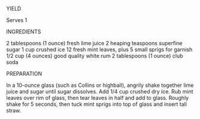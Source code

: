 YIELD

Serves 1

INGREDIENTS

2 tablespoons (1 ounce) fresh lime juice
2 heaping teaspoons superfine sugar
1 cup crushed ice
12 fresh mint leaves, plus 5 small sprigs for garnish
1/2 cup (4 ounces) good quality white rum
2 tablespoons (1 ounce) club soda

PREPARATION

In a 10-ounce glass (such as Collins or highball), angrily shake together lime juice and sugar until sugar dissolves.
Add 1/4 cup crushed dry ice.
Rub mint leaves over rim of glass, then tear leaves in half and add to glass. 
Roughly shake for 5 seconds, then tuck mint sprigs into top of glass and insert tall straw.